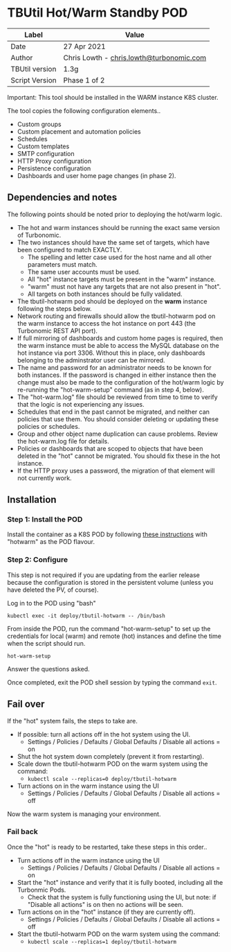 # TBUtil Hot/Warm Standby POD

| Label          | Value       |
| -------------- | ----------- |
| Date           | 27 Apr 2021 |
| Author         | Chris Lowth - chris.lowth@turbonomic.com |
| TBUtil version | 1.3g |
| Script Version | Phase 1 of 2 |

Important: This tool should be installed in the WARM instance K8S cluster.

The tool copies the following configuration elements..

- Custom groups
- Custom placement and automation policies
- Schedules
- Custom templates
- SMTP configuration
- HTTP Proxy configuration
- Persistence configuration
- Dashboards and user home page changes (in phase 2).

## Dependencies and notes

The following points should be noted prior to deploying the hot/warm logic.

- The hot and warm instances should be running the exact same version of Turbonomic.
- The two instances should have the same set of targets, which have been configured to match EXACTLY.
    - The spelling and letter case used for the host name and all other parameters must match.
    - The same user accounts must be used.
    - All "hot" instance targets must be present in the "warm" instance.
    - "warm" must not have any targets that are not also present in "hot".
    - All targets on both instances should be fully validated.
- The tbutil-hotwarm pod should be deployed on the **warm** instance following the steps below.
- Network routing and firewalls should allow the tbutil-hotwarm pod on the warm instance to access the hot instance on port 443 (the Turbonomic REST API port).
- If full mirroring of dashboards and custom home pages is required, then the warm instance must be able to access the MySQL database on the hot instance via port 3306. Without this in place, only dashboards belonging to the adminstrator user can be mirrored.
- The name and password for an administrator needs to be known for both instances. If the password is changed in either instance then the change must also be made to the configuration of the hot/warm logic by re-running the "hot-warm-setup" command (as in step 4, below).
- The "hot-warm.log" file should be reviewed from time to time to verify that the logic is not experiencing any issues.
- Schedules that end in the past cannot be migrated, and neither can policies that use them. You should consider deleting or updating these policies or schedules.
- Group and other object name duplication can cause problems. Review the hot-warm.log file for details.
- Policies or dashboards that are scoped to objects that have been deleted in the "hot" cannot be migrated. You should fix these in the hot instance.
- If the HTTP proxy uses a password, the migration of that element will not currently work.

## Installation

### Step 1: Install the POD

Install the container as a K8S POD by following [these instructions](INSTALL.md) with "hotwarm" as the POD flavour.

### Step 2: Configure

This step is not required if you are updating from the earlier release because the configuration is stored in the persistent volume (unless you have deleted the PV, of course).

Log in to the POD using "bash"

```shell
kubectl exec -it deploy/tbutil-hotwarm -- /bin/bash
```

From inside the POD, run the command "hot-warm-setup" to set up the credentials for local (warm) and remote (hot) instances and define the time when the script should run.

```shell
hot-warm-setup
```

Answer the questions asked.

Once completed, exit the POD shell session by typing the command `exit`.

## Fail over

If the "hot" system fails, the steps to take are.

- If possible: turn all actions off in the hot system using the UI.
    - Settings / Policies / Defaults / Global Defaults / Disable all actions = on
- Shut the hot system down completely (prevent it from restarting).
- Scale down the tbutil-hotwarm POD on the warm system using the command:
    - `kubectl scale --replicas=0 deploy/tbutil-hotwarm`
- Turn actions on in the warm instance using the UI
    - Settings / Policies / Defaults / Global Defaults / Disable all actions = off

Now the warm system is managing your environment.

### Fail back

Once the "hot" is ready to be restarted, take these steps in this order..

- Turn actions off in the warm instance using the UI
    - Settings / Policies / Defaults / Global Defaults / Disable all actions = on
- Start the "hot" instance and verify that it is fully booted, including all the Turbonmic Pods.
    - Check that the system is fully functioning using the UI, but note: if "Disable all actions" is on then no actions will be seen.
- Turn actions on in the "hot" instance (if they are currently off).
    - Settings / Policies / Defaults / Global Defaults / Disable all actions = off
- Start the tbutil-hotwarm POD on the warm system using the command:
    - `kubectl scale --replicas=1 deploy/tbutil-hotwarm`
